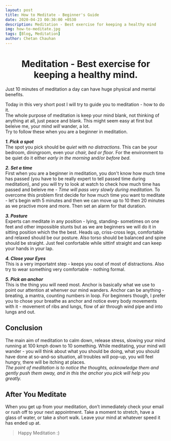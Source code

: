 ```yaml
---
layout: post
title: How to Meditate - Beginner's Guide
date: 2020-04-23 00:30:00 +0530
description: Meditation - Best exercise for keeping a healthy mind
img: how-to-meditate.jpg
tags: [Blog, Meditation]
author: Chetan Chauhan
---
```

<h1 style="text-align:center;"> 
Meditation - Best exercise for keeping a healthy mind. 
</h1> 

Just 10 minutes of meditation a day can have huge physical and mental benefits.

Today in this very short post I will try to guide you to meditation - how to do it.<br>
The whole purpose of meditation is keep your mind blank, not thinking of anything at all, just peace and blank. This might seem easy at first but beleive me, your mind *will* wander, a lot.\
Try to follow these when you are a beginner in meditation.

_**1. Pick a spot**_ <br>
The spot you pick should be *quiet with no distractions*. This can be your bedroom, diningroom, even your *chair, bed or floor*. For the environment to be quiet do it either *early in the morning* and/or *before bed*.

_**2. Set a time**_ <br>
First when you are a beginner in meditation, you don't know how much time has passed (you have to be really expert to tell passed time during meditation), and you will try to look at watch to check how much time has passed and beleive me - *Time will pass very slowly during meditation*. To overcome this problem first decide for how much time you want to meditate - let's begin with 5 minutes and then we can move up to 10 then 20 minutes as we practive more and more. Then set an alarm for that duration.

_**3. Posture**_ <br>
Experts can meditate in any position - lying, standing- sometimes on one feet and other impossible stunts but as we are beginners we will do it in sitting position which the the best. Heads up, criss-cross legs, comfortable and relaxed should be our posture.
Also torso should be balanced and spine should be straight. Just feel confortable while sittinf straight and can keep your hands in your lap.

_**4. Close your Eyes**_ <br>
This is a very importatnt step - keeps you oout of most of distractions. Also try to wear something very comfortable - nothing formal.

_**5. Pick an anchor**_ <br>
This is the thing you will need most. Anchor is basically what we use to point our attention at whenver our mind wanders. Anchor can be anything - breating, a mantra, counting numbers in loop. For beginners though, I prefer you to chose your breathe as anchor and notice every body movements with it - movement of ribs and lungs, flow of air through wind pipe and into lungs and out.

## Conclusion

The main aim of meditation to calm down, release stress, slowing your mind running at 100 kmph down to 10 something. While meditating, your mind will wander - you will think about what you should be doing, what you should have done at so-and-so situation, all troubles will pop-up, you will feel hungry, there will be itching at places. <br>
*The point of meditation is to notice the thoughts, acknowledge them and gently push them away, and in this the anchor you pick will help you greatly.*

## After You Meditate

When you get up from your meditation, don’t immediately check your email or rush off to your next appointment. Take a moment to stretch, have a glass of water, or take a short walk. Leave your mind at whatever speed it has ended up at. 

> Happy Meditation :)






